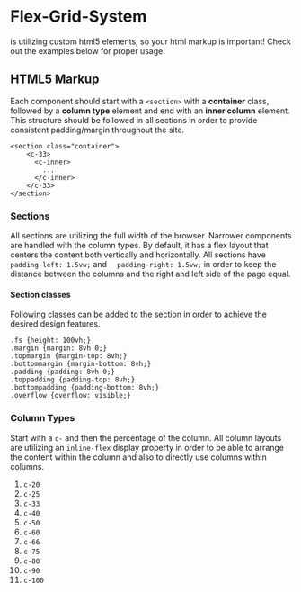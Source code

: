 # Flex-Grid-System
is utilizing custom html5 elements, so your html markup is important! Check out the examples below for proper usage.   

## HTML5 Markup
Each component should start with a `<section>` with a **container** class, followed by a **column type** element and end with an **inner column** element. This structure should be followed in all sections in order to provide consistent padding/margin throughout the site.

```
<section class="container">
    <c-33>
      <c-inner>
        ...
      </c-inner>
    </c-33>
</section>
```

### Sections
All sections are utilizing the full width of the browser. Narrower components are handled with the column types. By default, it has a flex layout that centers the content both vertically and horizontally. All sections have `padding-left: 1.5vw;` and `  padding-right: 1.5vw;` in order to keep the distance between the columns and the right and left side of the page equal. 

#### Section classes
Following classes can be added to the section in order to achieve the desired design features.
```
.fs {height: 100vh;}
.margin {margin: 8vh 0;}
.topmargin {margin-top: 8vh;}
.bottommargin {margin-bottom: 8vh;}
.padding {padding: 8vh 0;}
.toppadding {padding-top: 8vh;}
.bottompadding {padding-bottom: 8vh;}
.overflow {overflow: visible;}
```
     
### Column Types
Start with a `c-` and then the percentage of the column. All column layouts are utilizing an `inline-flex` display property in order to be able to arrange the content within the column and also to directly use columns within columns. 
  1. `c-20`
  2. `c-25`
  3. `c-33`
  4. `c-40`
  5. `c-50`
  6. `c-60`
  7. `c-66`
  8. `c-75`
  9. `c-80`
  10. `c-90`
  11. `c-100`
  
